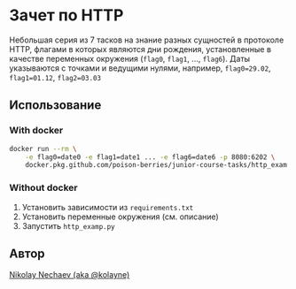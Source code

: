 # Зачет по HTTP
Небольшая серия из 7 тасков на знание разных сущностей в протоколе HTTP, флагами в которых являются дни рождения, установленные в качестве переменных окружения (`flag0`, `flag1`, ..., `flag6`). Даты указываются с точками и ведущими нулями, например, `flag0=29.02`, `flag1=01.12`, `flag2=03.03`

## Использование
### With docker
```bash
docker run --rm \
    -e flag0=date0 -e flag1=date1 ... -e flag6=date6 -p 8080:6202 \
    docker.pkg.github.com/poison-berries/junior-course-tasks/http_exam
```

### Without docker
1. Установить зависимости из `requirements.txt`
2. Установить переменные окружения (см. описание)
3. Запустить `http_examp.py`

## Автор
[Nikolay Nechaev (aka @kolayne)](https://github.com/kolayne)
